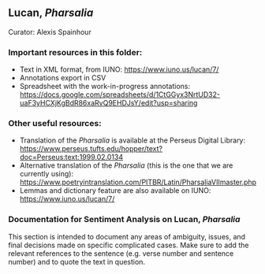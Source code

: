 ## Lucan, _Pharsalia_
Curator: Alexis Spainhour 

### Important resources in this folder: 
* Text in XML format, from IUNO: https://www.iuno.us/lucan/7/
* Annotations export in CSV
* Spreadsheet with the work-in-progress annotations: https://docs.google.com/spreadsheets/d/1CtGGyx3NrtUD32-uaF3yHCXjKgBdR86xaRvQ9EHDJsY/edit?usp=sharing 

### Other useful resources: 
* Translation of the _Pharsalia_ is available at the Perseus Digital Library: https://www.perseus.tufts.edu/hopper/text?doc=Perseus:text:1999.02.0134
* Alternative translation of the _Pharsalia_ (this is the one that we are currently using): https://www.poetryintranslation.com/PITBR/Latin/PharsaliaVIImaster.php
* Lemmas and dictionary feature are also available on IUNO: https://www.iuno.us/lucan/7/

### Documentation for Sentiment Analysis on Lucan, _Pharsalia_
This section is intended to document any areas of ambiguity, issues, and final decisions made on specific complicated cases. Make sure to add the relevant references to the sentence (e.g. verse number and sentence number) and to quote the text in question. 
